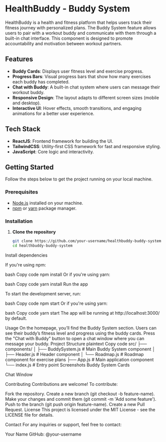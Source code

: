 
# HealthBuddy - Buddy System

HealthBuddy is a health and fitness platform that helps users track their fitness journey with personalized plans. The Buddy System feature allows users to pair with a workout buddy and communicate with them through a built-in chat interface. This component is designed to promote accountability and motivation between workout partners.

## Features

- **Buddy Cards**: Displays user fitness level and exercise progress.
- **Progress Bars**: Visual progress bars that show how many exercises each buddy has completed.
- **Chat with Buddy**: A built-in chat system where users can message their workout buddy.
- **Responsive Design**: The layout adapts to different screen sizes (mobile and desktop).
- **Interactive UI**: Hover effects, smooth transitions, and engaging animations for a better user experience.

## Tech Stack

- **ReactJS**: Frontend framework for building the UI.
- **TailwindCSS**: Utility-first CSS framework for fast and responsive styling.
- **JavaScript**: Core logic and interactivity.
  
## Getting Started

Follow the steps below to get the project running on your local machine.

### Prerequisites

- [Node.js](https://nodejs.org/) installed on your machine.
- [npm](https://www.npmjs.com/) or [yarn](https://yarnpkg.com/) package manager.

### Installation

1. **Clone the repository**

   ```bash
   git clone https://github.com/your-username/healthbuddy-buddy-system.git
   cd healthbuddy-buddy-system
Install dependencies

If you're using npm:

bash
Copy code
npm install
Or if you're using yarn:

bash
Copy code
yarn install
Run the app

To start the development server, run:

bash
Copy code
npm start
Or if you're using yarn:

bash
Copy code
yarn start
The app will be running at http://localhost:3000/ by default.

Usage
On the homepage, you’ll find the Buddy System section.
Users can see their buddy’s fitness level and progress using the buddy cards.
Press the "Chat with Buddy" button to open a chat window where you can message your buddy.
Project Structure
plaintext
Copy code
src/
  ├── components/
  │   ├── BuddySystem.js         # Main Buddy System component
  │   ├── Header.js              # Header component
  │   └── Roadmap.js             # Roadmap component for exercise plans
  ├── App.js                     # Main application component
  └── index.js                   # Entry point
Screenshots
Buddy System Cards

Chat Window

Contributing
Contributions are welcome! To contribute:

Fork the repository.
Create a new branch (git checkout -b feature-name).
Make your changes and commit them (git commit -m 'Add some feature').
Push to the branch (git push origin feature-name).
Create a new Pull Request.
License
This project is licensed under the MIT License - see the LICENSE file for details.

Contact
For any inquiries or support, feel free to contact:

Your Name
GitHub: @your-username
